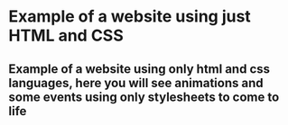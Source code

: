 # Example of a website using just HTML and CSS
## Example of a website using only html and css languages, here you will see animations and some events using only stylesheets to come to life
